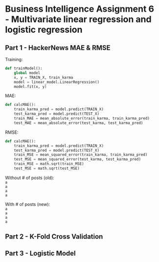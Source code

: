 # Business Intelligence Assignment 6 - Multivariate linear regression and logistic regression  

## Part 1   - HackerNews MAE & RMSE

Training:  
```python
def trainModel():
    global model
    x, y = TRAIN_X, train_karma
    model = linear_model.LinearRegression()
    model.fit(x, y)  
```
  
MAE:  
```python
def calcMAE():
    train_karma_pred = model.predict(TRAIN_X)
    test_karma_pred = model.predict(TEST_X) 
    train_MAE = mean_absolute_error(train_karma, train_karma_pred)
    test_MAE = mean_absolute_error(test_karma, test_karma_pred)
```  
  
RMSE:  
```python
def calcMAE():
    train_karma_pred = model.predict(TRAIN_X)
    test_karma_pred = model.predict(TEST_X)
    train_MSE = mean_squared_error(train_karma, train_karma_pred)
    test_MSE = mean_squared_error(test_karma, test_karma_pred)
    train_MSE = math.sqrt(train_MSE)
    test_MSE = math.sqrt(test_MSE)
```  
Without # of posts (old):  
`a`  
`a`  
`a`  
`a`  

With # of posts (new):  
`a`  
`a`  
`a`  
`a`  

## Part 2 - K-Fold Cross Validation

## Part 3 - Logistic Model
